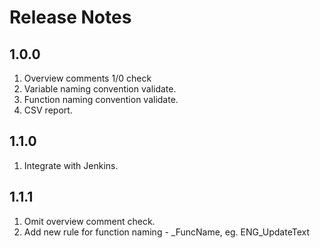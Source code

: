 # Release Notes

## 1.0.0
1. Overview comments 1/0 check
2. Variable naming convention validate.
3. Function naming convention validate.
4. CSV report.

## 1.1.0
1. Integrate with Jenkins.

## 1.1.1
1. Omit overview comment check.
2. Add new rule for function naming - <App>_FuncName, eg. ENG_UpdateText

